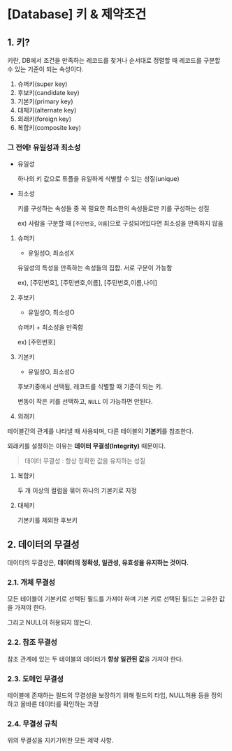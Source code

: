# [Database] 키 & 제약조건

## 1. 키?

키란, DB에서 조건을 만족하는 레코드를 찾거나 순서대로 정렬할 때 레코드를 구분할 수 있는 기준이 되는 속성이다.

1. 슈퍼키(super key)
2. 후보키(candidate key)
3. 기본키(primary key)
4. 대체키(alternate key)
5. 외래키(foreign key)
6. 복합키(composite key)

### 그 전에! 유일성과 최소성

- 유일성
    
    하나의 키 값으로 튜플을 유일하게 식별할 수 있는 성질(unique)
    
- 최소성
    
    키를 구성하는 속성들 중 꼭 필요한 최소한의 속성들로만 키를 구성하는 성질
    
    ex) 사람을 구분할 때 [`주민번호`, `이름`]으로 구성되어있다면 최소성을 만족하지 않음
    

1. 슈퍼키 
    - 유일성O, 최소성X
    
    유일성의 특성을 만족하는 속성들의 집합. 서로 구분이 가능함
    
    ex), [주민번호], [주민번호,이름], [주민번호,이름,나이]
    
2. 후보키
    - 유일성O, 최소성O
    
    슈퍼키 + 최소성을 만족함
    
    ex) [주민번호]
    
3. 기본키
    - 유일성O, 최소성O
    
    후보키중에서 선택됨, 레코드를 식별할 때 기준이 되는 키.
    
    변동이 작은 키를 선택하고, `NULL` 이 가능하면 안된다.
    
4. 외래키

테이블간의 관계를 나타낼 때 사용되며, 다른 테이블의 **기본키**를 참조한다.

외래키를 설정하는 이유는 **데이터 무결성(Integrity)** 때문이다.

> 데이터 무결성 : 항상 정확한 값을 유지하는 성질
> 

1. 복합키
    
    두 개 이상의 컬럼을 묶어 하나의 기본키로 지정
    
2. 대체키
    
    기본키를 제외한 후보키
    

## 2. 데이터의 무결성

데이터의 무결성은, **데이터의 정확성, 일관성, 유효성을 유지하는 것이다.**

### 2.1. 개체 무결성

모든 테이블이 기본키로 선택된 필드를 가져야 하며 기본 키로 선택된 필드는 고유한 값을 가져야 한다.

그리고 NULL이 허용되지 않는다.

### 2.2. 참조 무결성

참조 관계에 있는 두 테이블의 데이터가 **항상 일관된 값**을 가져야 한다.

### 2.3. 도메인 무결성

테이블에 존재하는 필드의 무결성을 보장하기 위해 필드의 타입, NULL허용 등을 정의하고 올바른 데이터를 확인하는 과정

### 2.4. 무결성 규칙

위의 무결성을 지키기위한 모든 제약 사항. 

##
